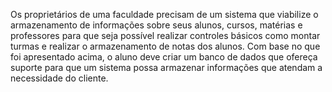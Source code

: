 Os proprietários de uma faculdade precisam de um sistema que viabilize o
armazenamento de informações sobre seus alunos, cursos, matérias e professores
para que seja possível realizar controles básicos como montar turmas e realizar o
armazenamento de notas dos alunos.
Com base no que foi apresentado acima, o aluno deve criar um banco de dados que
ofereça suporte para que um sistema possa armazenar informações que atendam a
necessidade do cliente.

